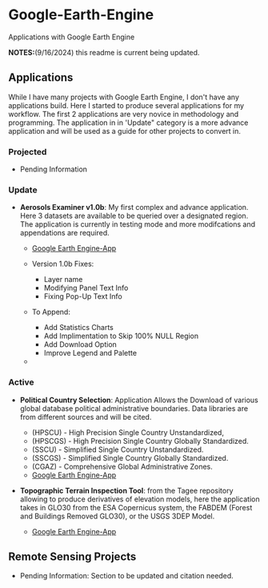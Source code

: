 # Google-Earth-Engine
Applications with Google Earth Engine

**NOTES:**(9/16/2024) this readme is current being updated. 


## Applications
While I have many projects with Google Earth Engine, I don't have any applications build. Here I started to produce several applications for my workflow. The first 2 applications are very novice in methodology and programming. The application in in 'Update" category is a more advance application and will be used as a guide for other projects to convert in.

### Projected
- Pending Information
### Update
- **Aerosols Examiner v1.0b**: My first complex and advance application. Here 3 datasets are available to be queried over a designated region. The application is currently in testing mode and more modifcations and appendations are required. 
	- [Google Earth Engine-App](https://ee-marcelluscampes.projects.earthengine.app/view/aerosols-examiner-v1b)
 	- Version 1.0b Fixes:
  		- Layer name
    	- Modifying Panel Text Info
      	- Fixing Pop-Up Text Info
    - To Append:
        - Add Statistics Charts
		- Add Implimentation to Skip 100% NULL Region
		- Add Download Option
  		- Improve Legend and Palette   
  
    - 
### Active
- **Political Country Selection**: Application Allows the Download of various global database political administrative boundaries. Data libraries are from different sources and will be cited. 
	- (HPSCU) - High Precision Single Country Unstandardized, 
	- (HPSCGS) - High Precision Single Country Globally Standardized. 
	- (SSCU) - Simplified Single Country Unstandardized.
	- (SSCGS) - Simplified Single Country Globally Standardized.
	- (CGAZ) - Comprehensive Global Administrative Zones.
	- [Google Earth Engine-App](https://ee-marcelluscampes.projects.earthengine.app/view/political-country-selection) 

- **Topographic Terrain Inspection Tool**: from the Tagee repository allowing to  produce derivatives of elevation models, here the application takes in GLO30 from the ESA Copernicus system, the FABDEM (Forest and Buildings Removed GLO30), or the USGS 3DEP Model. 
	- [Google Earth Engine-App](https://ee-marcelluscampes.projects.earthengine.app/view/topographic-inspector)  

## Remote Sensing Projects 
- Pending Information: Section to be updated and citation needed.
